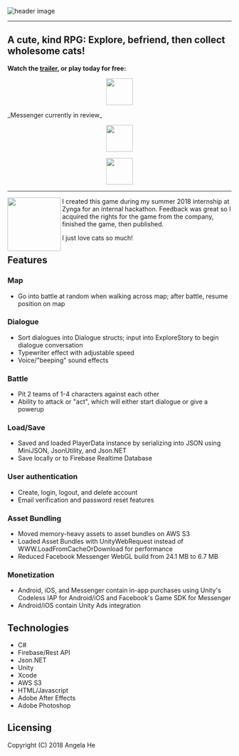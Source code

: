 ![header image](https://img.itch.zone/aW1nLzE1MjE0MzgucG5n/original/FGpGqx.png)
***
## A cute, kind RPG: Explore, befriend, then collect wholesome cats!

**Watch the [trailer](https://www.youtube.com/watch?v=Obwk8nxC7No), or play today for free:**


<a href="https://apps.facebook.com/wholesome_cats" target="_blank">
  <p align="center"><img src="https://zephyo.github.io/img/messenger.png" 
height="60" /></p></a>
_Messenger currently in review_
<a href="https://play.google.com/store/apps/details?id=com.AngelaHe.WholesomeCats" target="_blank">
  <p align="center">
    <img src="https://upload.wikimedia.org/wikipedia/commons/thumb/c/cd/Get_it_on_Google_play.svg/1000px-Get_it_on_Google_play.svg.png" 
height = "60" /></p></a>
  <a href="https://itunes.apple.com/us/app/wholesome-cats/id1436937938" target="_blank">
  <p align="center"><img src="https://devimages-cdn.apple.com/app-store/marketing/guidelines/images/badge-download-on-the-app-store.svg" 
height="60" /></p></a>


***
<img align="left" height="120" src="https://img.itch.zone/aW1hZ2UvMzA3MTk2LzE1MjExNDIuZ2lm/315x250%23c/VR6uaR.gif" 
/> I created this game during my summer 2018 internship at Zynga for an internal hackathon. Feedback was great so I acquired the rights for the game from the company, finished the game, then published. 

I just love cats so much!  




Features
------
### Map
* Go into battle at random when walking across map; after battle, resume position on map
### Dialogue
* Sort dialogues into Dialogue structs; input into ExploreStory to begin dialogue conversation
* Typewriter effect with adjustable speed
* Voice/"beeping" sound effects
### Battle
* Pit 2 teams of 1-4 characters against each other
* Ability to attack or "act", which will either start dialogue or give a powerup
### Load/Save 
* Saved and loaded PlayerData instance by serializing into JSON using MiniJSON, JsonUtility, and Json.NET
* Save locally or to Firebase Realtime Database
### User authentication
* Create, login, logout, and delete account
* Email verification and password reset features
### Asset Bundling
* Moved memory-heavy assets to asset bundles on AWS S3
* Loaded Asset Bundles with UnityWebRequest instead of WWW.LoadFromCacheOrDownload for performance
* Reduced Facebook Messenger WebGL build from 24.1 MB to 6.7 MB
### Monetization
* Android, iOS, and Messenger contain in-app purchases using Unity's Codeless IAP for Android/iOS and Facebook's Game SDK for Messenger
* Android/iOS contain Unity Ads integration


Technologies
------
* C#
* Firebase/Rest API
* Json.NET
* Unity
* Xcode
* AWS S3
* HTML/Javascript
* Adobe After Effects
* Adobe Photoshop

Licensing
------
Copyright (C) 2018 Angela He
